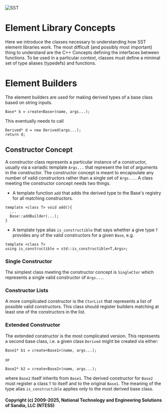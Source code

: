 ![SST](http://sst-simulator.org/img/sst-logo-small.png)

# Element Library Concepts

Here we introduce the classes necessary to understanding how SST element libraries work.
The most difficult (and possibly most important) thing to understand are the C++ Concepts defining the interfaces between functions. To be used in a particular context, classes must define a minimal set of type aliases (typedefs) and functions.

# Element Builders

The element builders are used for making derived types of a base class based on string inputs.
````
Base* b = create<Base>(name, args...);
````
This eventually needs to call
````
Derived* d = new Derived(args...);
return d;
````
## Constructor Concept

A constructor class represents a particular instance of a constructor, usually via a variadic template `Args...` that represent the list of arguments in the constructor. The constructor concept is meant to encapsulate any number of valid constructors rather than a single set of `Args...`.  A class meeting the constructor concept needs two things.
* A template function `add` that adds the derived type to the Base's registry for all matching constructors.
````
template <class T> void add(){
  ...
  Base::addBuilder(...);
}
````
* A template type alias `is_constructible` that says whether a give type `T` provides any of the valid constructors for a given `Base`, e.g.
````
template <class T>
using is_constructible = std::is_constructible<T,Args>;
````

### Single Constructor
The simplest class meeting the constructor concept is `SingleCtor` which represents a single valid constructor of `Args...`.

### Constructor Lists
A more complicated constructor is the `CtorList` that represents a list of possible valid constructors.
This class should register builders matching at least one of the constructors in the list.

### Extended Constructor
The extended constructor is the most complicated version. This represents a second base class, i.e.
a given class `Derived` might be created via either:
````
Base1* b1 = create<Base1>(name, args...);
````
or
````
Base2* b2 = create<Base2>(name, args...);
````
where `Base2` itself inherits from `Base1`.
The derived constructor for `Base2` must register a class `T` to itself and to the original `Base1`.
The meaning of the type alias `is_constructible` applies only to the most derived base class.

#### Copyright (c) 2009-2025, National Technology and Engineering Solutions of Sandia, LLC (NTESS)
